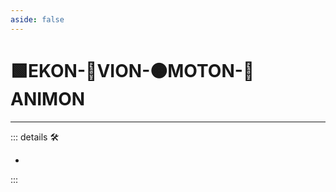 ```yaml
---
aside: false
---
```

# 🟩<ekos>EKON</ekos>-🔻<via>VION</via>-🟠<motor>MOTON</motor>-💜<anima>ANIMON</anima>

---

<!-- =================================================== -->
<!-- =================================================== -->
<!-- =================================================== -->
<!-- =================================================== -->
<!-- =================================================== -->
::: details 🛠

-

:::
